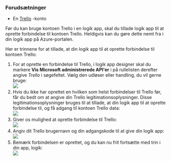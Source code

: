 ### <a name="prerequisites"></a>Forudsætninger
- En [Trello](http://trello.com) -konto 

Før du kan bruge kontoen Trello i en logik app, skal du tillade logik app til at oprette forbindelse til kontoen Trello. Heldigvis kan du gøre dette nemt fra i din logik app på Azure-portalen. 

Her er trinnene for at tillade, at din logik app til at oprette forbindelse til kontoen Trello:

1. For at oprette en forbindelse til Trello, i logik app designer skal du markere **Vis Microsoft administrerede API'er** i på rullelisten derefter angive *Trello* i søgefeltet. Vælg den udløser eller handling, du vil gerne bruge:  
  ![](./media/connectors-create-api-trello/trello-1.png)
2. Hvis du ikke har oprettet en hvilken som helst forbindelser til Trello før, får du bedt om at angive din Trello legitimationsoplysninger. Disse legitimationsoplysninger bruges til at tillade, at din logik app til at oprette forbindelse til, og få adgang til kontoen Trello data:  
  ![](./media/connectors-create-api-trello/trello-2.png) 
3. Giver os mulighed at oprette forbindelse til Trello:  
  ![](./media/connectors-create-api-trello/trello-3.png)   
4. Angiv dit Trello brugernavn og din adgangskode til at give din logik app:  
  ![](./media/connectors-create-api-trello/trello-4.png)  
5. Bemærk forbindelsen er oprettet, og du kan nu frit fortsætte med trin i din app, logik:  
  ![](./media/connectors-create-api-trello/trello-5.png)

